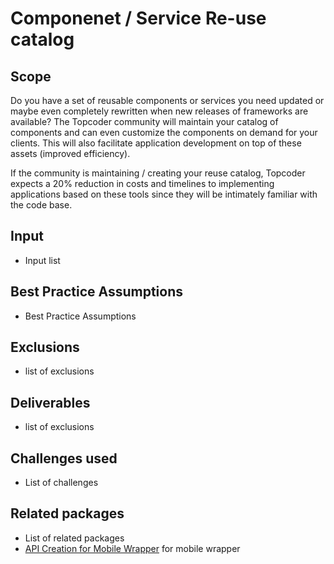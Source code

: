 # Componenet / Service Re-use catalog

## Scope

Do you have a set of reusable components or services you need updated  or maybe even completely rewritten when new releases of frameworks are available?  The Topcoder community will maintain your catalog of components and can even customize the components on demand for your clients. This will also facilitate application development on top of these assets (improved efficiency).  

If the community is maintaining / creating your reuse catalog, Topcoder expects a 20% reduction in costs and timelines to implementing applications based on these tools since they will be intimately familiar with the code base.

## Input

- Input list

## Best Practice Assumptions
- Best Practice Assumptions

## Exclusions
- list of exclusions

## Deliverables

- list of exclusions

## Challenges used

- List of challenges

## Related packages
- List of related packages
- [API Creation for Mobile Wrapper](../api-creation-app/README.md) for mobile wrapper

